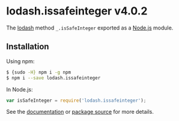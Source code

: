 # lodash.issafeinteger v4.0.2

The [lodash](https://lodash.com/) method `_.isSafeInteger` exported as a [Node.js](https://nodejs.org/) module.

## Installation

Using npm:
```bash
$ {sudo -H} npm i -g npm
$ npm i --save lodash.issafeinteger
```

In Node.js:
```js
var isSafeInteger = require('lodash.issafeinteger');
```

See the [documentation](https://lodash.com/docs#isSafeInteger) or [package source](https://github.com/lodash/lodash/blob/4.0.2-npm-packages/lodash.issafeinteger) for more details.
